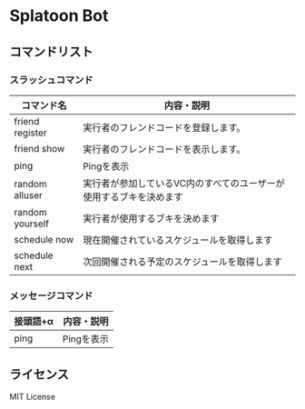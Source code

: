 <div id="top"></div>

# Splatoon Bot

## コマンドリスト

### スラッシュコマンド

| コマンド名      | 内容・説明                                                         |
| --------------- | ------------------------------------------------------------------ |
| friend register | 実行者のフレンドコードを登録します。                               |
| friend show     | 実行者のフレンドコードを表示します。                               |
| ping            | Pingを表示                                                         |
| random alluser  | 実行者が参加しているVC内のすべてのユーザーが使用するブキを決めます |
| random yourself | 実行者が使用するブキを決めます                                     |
| schedule now    | 現在開催されているスケジュールを取得します                         |
| schedule next   | 次回開催される予定のスケジュールを取得します                       |

### メッセージコマンド

| 接頭語+α | 内容・説明 |
| -------- | ---------- |
| ping     | Pingを表示 |

## ライセンス

MIT License
